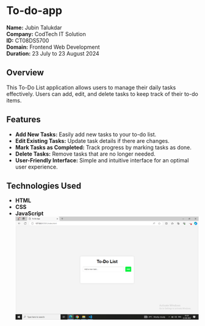 # To-do-app

**Name:** Jubin Talukdar  
**Company:** CodTech IT Solution  
**ID:** CT08DS5700  
**Domain:** Frontend Web Development  
**Duration:** 23 July to 23 August 2024

## Overview
This To-Do List application allows users to manage their daily tasks effectively. Users can add, edit, and delete tasks to keep track of their to-do items.

## Features
- **Add New Tasks:** Easily add new tasks to your to-do list.
- **Edit Existing Tasks:** Update task details if there are changes.
- **Mark Tasks as Completed:** Track progress by marking tasks as done.
- **Delete Tasks:** Remove tasks that are no longer needed.
- **User-Friendly Interface:** Simple and intuitive interface for an optimal user experience.

## Technologies Used
- **HTML**
- **CSS**
- **JavaScript**
  ![Screenshot of the To-Do List App](Screenshot%20(202).png)
